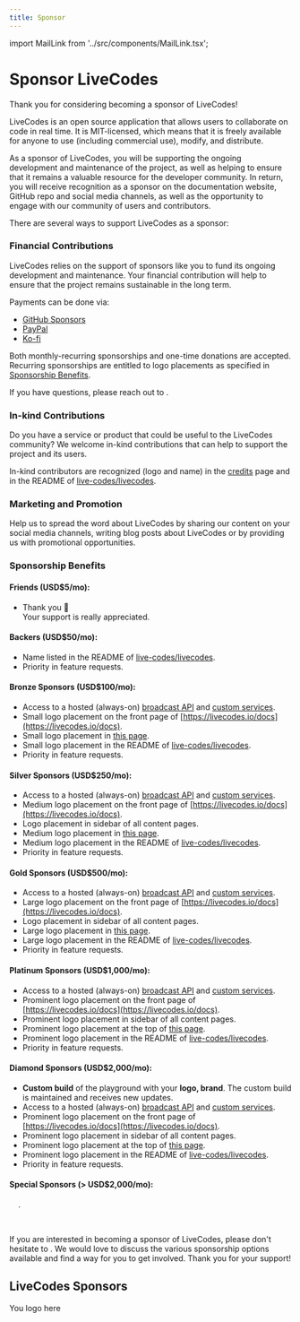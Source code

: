 ```yaml
---
title: Sponsor
---
```


import MailLink from '../src/components/MailLink.tsx';

# Sponsor LiveCodes

Thank you for considering becoming a sponsor of LiveCodes!

LiveCodes is an open source application that allows users to collaborate on code in real time. It is MIT-licensed, which means that it is freely available for anyone to use (including commercial use), modify, and distribute.

As a sponsor of LiveCodes, you will be supporting the ongoing development and maintenance of the project, as well as helping to ensure that it remains a valuable resource for the developer community. In return, you will receive recognition as a sponsor on the documentation website, GitHub repo and social media channels, as well as the opportunity to engage with our community of users and contributors.

There are several ways to support LiveCodes as a sponsor:

### Financial Contributions

LiveCodes relies on the support of sponsors like you to fund its ongoing development and maintenance. Your financial contribution will help to ensure that the project remains sustainable in the long term.

Payments can be done via:

- [GitHub Sponsors](https://github.com/sponsors/hatemhosny/)
- [PayPal](https://paypal.me/hatemhosni)
- [Ko-fi](https://ko-fi.com/hatemhosny)

Both monthly-recurring sponsorships and one-time donations are accepted. Recurring sponsorships are entitled to logo placements as specified in [Sponsorship Benefits](#sponsorship-benefits).

If you have questions, please reach out to <MailLink email="sponsor&#64;livecodes&#46;io" text="sponsor&#64;livecodes&#46;io" />.

### In-kind Contributions

Do you have a service or product that could be useful to the LiveCodes community? We welcome in-kind contributions that can help to support the project and its users.

In-kind contributors are recognized (logo and name) in the [credits](./credits.md) page and in the README of [live-codes/livecodes](https://github.com/live-codes/livecodes).

### Marketing and Promotion

Help us to spread the word about LiveCodes by sharing our content on your social media channels, writing blog posts about LiveCodes or by providing us with promotional opportunities.

### Sponsorship Benefits

#### Friends (USD$5/mo):

- Thank you 💚  
  Your support is really appreciated.

#### Backers (USD$50/mo):

- Name listed in the README of [live-codes/livecodes](https://github.com/live-codes/livecodes).
- Priority in feature requests.

#### Bronze Sponsors (USD$100/mo):

- Access to a hosted (always-on) [broadcast API](./features/broadcast.md) and [custom services](./advanced/services.md).
- Small logo placement on the front page of [https://livecodes.io/docs](https://livecodes.io/docs).
- Small logo placement in [this page](#livecodes-sponsors).
- Small logo placement in the README of [live-codes/livecodes](https://github.com/live-codes/livecodes).
- Priority in feature requests.

#### Silver Sponsors (USD$250/mo):

- Access to a hosted (always-on) [broadcast API](./features/broadcast.md) and [custom services](./advanced/services.md).
- Medium logo placement on the front page of [https://livecodes.io/docs](https://livecodes.io/docs).
- Logo placement in sidebar of all content pages.
- Medium logo placement in [this page](#livecodes-sponsors).
- Medium logo placement in the README of [live-codes/livecodes](https://github.com/live-codes/livecodes).
- Priority in feature requests.

#### Gold Sponsors (USD$500/mo):

- Access to a hosted (always-on) [broadcast API](./features/broadcast.md) and [custom services](./advanced/services.md).
- Large logo placement on the front page of [https://livecodes.io/docs](https://livecodes.io/docs).
- Logo placement in sidebar of all content pages.
- Large logo placement in [this page](#livecodes-sponsors).
- Large logo placement in the README of [live-codes/livecodes](https://github.com/live-codes/livecodes).
- Priority in feature requests.

#### Platinum Sponsors (USD$1,000/mo):

- Access to a hosted (always-on) [broadcast API](./features/broadcast.md) and [custom services](./advanced/services.md).
- Prominent logo placement on the front page of [https://livecodes.io/docs](https://livecodes.io/docs).
- Prominent logo placement in sidebar of all content pages.
- Prominent logo placement at the top of [this page](#).
- Prominent logo placement in the README of [live-codes/livecodes](https://github.com/live-codes/livecodes).
- Priority in feature requests.

#### Diamond Sponsors (USD$2,000/mo):

- **Custom build** of the playground with your **logo, brand**. The custom build is maintained and receives new updates.
- Access to a hosted (always-on) [broadcast API](./features/broadcast.md) and [custom services](./advanced/services.md).
- Prominent logo placement on the front page of [https://livecodes.io/docs](https://livecodes.io/docs).
- Prominent logo placement in sidebar of all content pages.
- Prominent logo placement at the top of [this page](#).
- Prominent logo placement in the README of [live-codes/livecodes](https://github.com/live-codes/livecodes).
- Priority in feature requests.

#### Special Sponsors (> USD$2,000/mo):

&nbsp;&nbsp;&nbsp;&nbsp;<MailLink email="sponsor&#64;livecodes&#46;io" text="Let's discuss" />.

<p>&nbsp;</p>

If you are interested in becoming a sponsor of LiveCodes, please don't hesitate to <MailLink email="sponsor&#64;livecodes&#46;io" text="reach out to us" />. We would love to discuss the various sponsorship options available and find a way for you to get involved. Thank you for your support!

## LiveCodes Sponsors

<div style={{display: "flex", alignItems: "center", justifyContent: "center", height:" 60px", width: "300px", border: "1px solid #3c3c3c75", borderRadius: "3px", backgroundColor: "#f9f9f9", margin: "0.5em", marginBottom: "1.5em", color: "#3c3c3c54"}}>You logo here</div>
